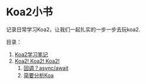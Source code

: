 # Koa2小书

记录日常学习Koa2，让我们一起扎实的一步一步去玩koa2.

目录：

1. [Koa2学习笔记](README.md)
2. [Koa2! Koa2! Koa2!](chapter1.md)
   1. [回调？async/await](chapter1/hui-diao-ff1f-async-await.md)
   2. [简要分析Koa](chapter1/jian-yao-fen-xi-koa.md)



